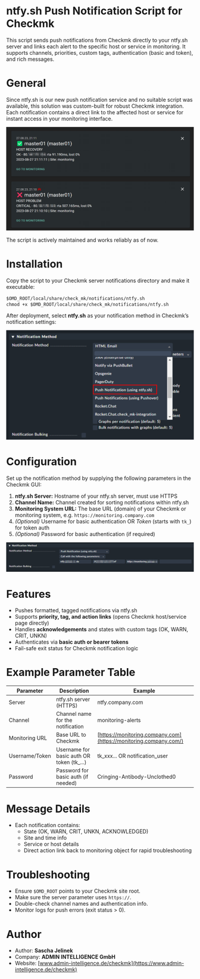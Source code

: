 # ntfy.sh Push Notification Script for Checkmk

This script sends push notifications from Checkmk directly to your ntfy.sh server and links each alert to the specific host or service in monitoring. It supports channels, priorities, custom tags, authentication (basic and token), and rich messages.

# General

Since ntfy.sh is our new push notification service and no suitable script was available, this solution was custom-built for robust Checkmk integration.  
Each notification contains a direct link to the affected host or service for instant access in your monitoring interface.

![](image-2.png)

The script is actively maintained and works reliably as of now.

# Installation

Copy the script to your Checkmk server notifications directory and make it executable:

```
$OMD_ROOT/local/share/check_mk/notifications/ntfy.sh
chmod +x $OMD_ROOT/local/share/check_mk/notifications/ntfy.sh
```

After deployment, select **ntfy.sh** as your notification method in Checkmk’s notification settings:

![](image.png)

# Configuration

Set up the notification method by supplying the following parameters in the Checkmk GUI:

1.  **ntfy.sh Server:** Hostname of your ntfy.sh server, must use HTTPS
2.  **Channel Name:** Channel created for sorting notifications within ntfy.sh
3.  **Monitoring System URL:** The base URL (domain) of your Checkmk or monitoring system, e.g. `https://monitoring.company.com`
4.  _(Optional)_ Username for basic authentication OR _Token_ (starts with `tk_`) for token auth
5.  _(Optional)_ Password for basic authentication (if required)

![](image-1.png)

# Features

*   Pushes formatted, tagged notifications via ntfy.sh
*   Supports **priority, tag, and action links** (opens Checkmk host/service page directly)
*   Handles **acknowledgements** and states with custom tags (OK, WARN, CRIT, UNKN)
*   Authenticates via **basic auth or bearer tokens**
*   Fail-safe exit status for Checkmk notification logic

# Example Parameter Table

| Parameter | Description | Example |
| --- | --- | --- |
| Server | ntfy.sh server (HTTPS) | ntfy.company.com |
| Channel | Channel name for the notification | monitoring-alerts |
| Monitoring URL | Base URL to Checkmk | [https://monitoring.company.com](https://monitoring.company.com/) |
| Username/Token | Username for basic auth OR token (tk\_...) | tk\_xxx... OR notification\_user |
| Password | Password for basic auth (if needed) | Cringing-Antibody-Unclothed0 |

# Message Details

*   Each notification contains:
    *   State (OK, WARN, CRIT, UNKN, ACKNOWLEDGED)
    *   Site and time info
    *   Service or host details
    *   Direct action link back to monitoring object for rapid troubleshooting

# Troubleshooting

*   Ensure `$OMD_ROOT` points to your Checkmk site root.
*   Make sure the server parameter uses `https://`.
*   Double-check channel names and authentication info.
*   Monitor logs for push errors (exit status > 0).

# Author

*   Author: **Sascha Jelinek**
*   Company: **ADMIN INTELLIGENCE GmbH**
*   Website: [www.admin-intelligence.de/checkmk](https://www.admin-intelligence.de/checkmk)